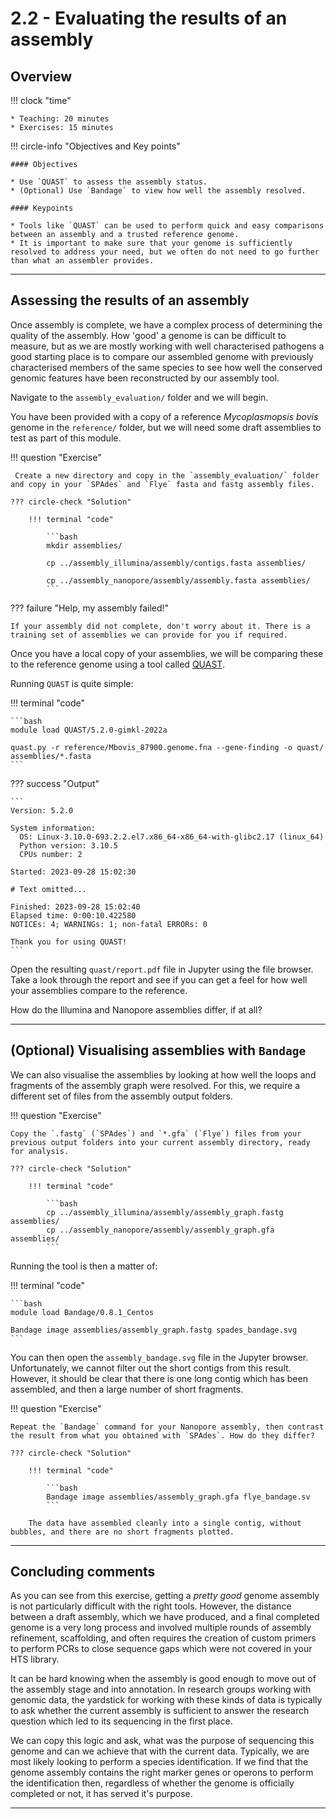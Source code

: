 # 2.2 - Evaluating the results of an assembly

## Overview

!!! clock "time"

    * Teaching: 20 minutes
    * Exercises: 15 minutes
    
!!! circle-info "Objectives and Key points"

    #### Objectives

    * Use `QUAST` to assess the assembly status.
    * (Optional) Use `Bandage` to view how well the assembly resolved.

    #### Keypoints

    * Tools like `QUAST` can be used to perform quick and easy comparisons between an assembly and a trusted reference genome.
    * It is important to make sure that your genome is sufficiently resolved to address your need, but we often do not need to go further than what an assembler provides.

---

## Assessing the results of an assembly

Once assembly is complete, we have a complex process of determining the quality of the assembly. How 'good' a genome is can be difficult to measure, but as we are mostly working with well characterised pathogens a good starting place is to compare our assembled genome with previously characterised members of the same species to see how well the conserved genomic features have been reconstructed by our assembly tool.

Navigate to the `assembly_evaluation/` folder and we will begin.

You have been provided with a copy of a reference *Mycoplasmopsis bovis* genome in the `reference/` folder, but we will need some draft assemblies to test as part of this module.

!!! question "Exercise"

     Create a new directory and copy in the `assembly_evaluation/` folder and copy in your `SPAdes` and `Flye` fasta and fastg assembly files.

    ??? circle-check "Solution"
 
        !!! terminal "code"
        
            ```bash
            mkdir assemblies/

            cp ../assembly_illumina/assembly/contigs.fasta assemblies/

            cp ../assembly_nanopore/assembly/assembly.fasta assemblies/
            ```

??? failure "Help, my assembly failed!"

    If your assembly did not complete, don't worry about it. There is a training set of assemblies we can provide for you if required.

Once you have a local copy of your assemblies, we will be comparing these to the reference genome using a tool called [QUAST](https://github.com/ablab/quast).

Running `QUAST` is quite simple:

!!! terminal "code"

    ```bash
    module load QUAST/5.2.0-gimkl-2022a

    quast.py -r reference/Mbovis_87900.genome.fna --gene-finding -o quast/ assemblies/*.fasta
    ```

??? success "Output"

    ```
    Version: 5.2.0

    System information:
      OS: Linux-3.10.0-693.2.2.el7.x86_64-x86_64-with-glibc2.17 (linux_64)
      Python version: 3.10.5
      CPUs number: 2

    Started: 2023-09-28 15:02:30

    # Text omitted...

    Finished: 2023-09-28 15:02:40
    Elapsed time: 0:00:10.422580
    NOTICEs: 4; WARNINGs: 1; non-fatal ERRORs: 0

    Thank you for using QUAST!
    ```

Open the resulting `quast/report.pdf` file in Jupyter using the file browser. Take a look through the report and see if you can get a feel for how well your assemblies compare to the reference.

How do the Illumina and Nanopore assemblies differ, if at all?

---

## (Optional) Visualising assemblies with `Bandage`

We can also visualise the assemblies by looking at how well the loops and fragments of the assembly graph were resolved. For this, we require a different set of files from the assembly output folders.

!!! question "Exercise"

    Copy the `.fastg` (`SPAdes`) and `*.gfa` (`Flye`) files from your previous output folders into your current assembly directory, ready for analysis.

    ??? circle-check "Solution"
 
        !!! terminal "code"
        
            ```bash
            cp ../assembly_illumina/assembly/assembly_graph.fastg assemblies/
            cp ../assembly_nanopore/assembly/assembly_graph.gfa assemblies/
            ```

Running the tool is then a matter of:

!!! terminal "code"

    ```bash
    module load Bandage/0.8.1_Centos

    Bandage image assemblies/assembly_graph.fastg spades_bandage.svg
    ```

You can then open the `assembly_bandage.svg` file in the Jupyter browser. Unfortunately, we cannot filter out the short contigs from this result. However, it should be clear that there is one long contig which has been assembled, and then a large number of short fragments.

!!! question "Exercise"

    Repeat the `Bandage` command for your Nanopore assembly, then contrast the result from what you obtained with `SPAdes`. How do they differ?

    ??? circle-check "Solution"

        !!! terminal "code"

            ```bash
            Bandage image assemblies/assembly_graph.gfa flye_bandage.sv
            ```

        The data have assembled cleanly into a single contig, without bubbles, and there are no short fragments plotted.

---

## Concluding comments

As you can see from this exercise, getting a *pretty good* genome assembly is not particularly difficult with the right tools. However, the distance between a draft assembly, which we have produced, and a final completed genome is a very long process and involved multiple rounds of assembly refinement, scaffolding, and often requires the creation of custom primers to perform PCRs to close sequence gaps which were not covered in your HTS library.

It can be hard knowing when the assembly is good enough to move out of the assembly stage and into annotation. In research groups working with genomic data, the yardstick for working with these kinds of data is typically to ask whether the current assembly is sufficient to answer the research question which led to its sequencing in the first place.

We can copy this logic and ask, what was the purpose of sequencing this genome and can we achieve that with the current data. Typically, we are most likely looking to perform a species identification. If we find that the genome assembly contains the right marker genes or operons to perform the identification then, regardless of whether the genome is officially completed or not, it has served it's purpose.

---
